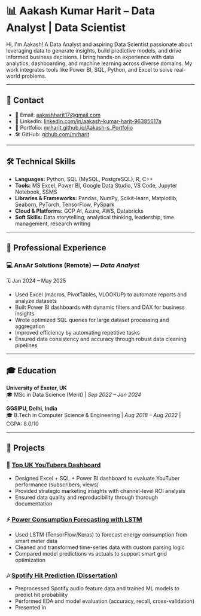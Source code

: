 # 📊 Aakash Kumar Harit – Data Analyst | Data Scientist

Hi, I'm Aakash! A Data Analyst and aspiring Data Scientist passionate about leveraging data to generate insights, build predictive models, and drive informed business decisions. I bring hands-on experience with data analytics, dashboarding, and machine learning across diverse domains. My work integrates tools like Power BI, SQL, Python, and Excel to solve real-world problems.

---

## 📍 Contact

- 📧 Email: [aakashharit17@gmail.com](mailto:aakashharit17@gmail.com)  
- 🔗 LinkedIn: [linkedin.com/in/aakash-kumar-harit-96385617a](https://www.linkedin.com/in/aakash-kumar-harit-96385617a/)  
- 💼 Portfolio: [mrharit.github.io/Aakash-s_Portfolio](https://mrharit.github.io/Aakash-s_Portfolio/)  
- 🛠 GitHub: [github.com/mrharit](https://github.com/mrharit)

---

## 🛠 Technical Skills

- **Languages:** Python, SQL (MySQL, PostgreSQL), R, C++  
- **Tools:** MS Excel, Power BI, Google Data Studio, VS Code, Jupyter Notebook, SSMS  
- **Libraries & Frameworks:** Pandas, NumPy, Scikit-learn, Matplotlib, Seaborn, PyTorch, TensorFlow, PySpark  
- **Cloud & Platforms:** GCP AI, Azure, AWS, Databricks  
- **Soft Skills:** Data storytelling, analytical thinking, leadership, time management, research writing

---

## 💼 Professional Experience

### 💻 AnaAr Solutions (Remote) — *Data Analyst*  
🗓 Jan 2024 – May 2025  
- Used Excel (macros, PivotTables, VLOOKUP) to automate reports and analyze datasets  
- Built Power BI dashboards with dynamic filters and DAX for business insights  
- Wrote optimized SQL queries for large dataset processing and aggregation  
- Improved efficiency by automating repetitive tasks  
- Ensured data consistency and accuracy through robust data cleaning pipelines

---

## 🎓 Education

**University of Exeter, UK**  
🎓 MSc in Data Science (Merit) | *Sep 2022 – Jan 2024*  

**GGSIPU, Delhi, India**  
🎓 B.Tech in Computer Science & Engineering | *Aug 2018 – Aug 2022* | CGPA: 8.0/10

---

## 📁 Projects

### 🎥 [Top UK YouTubers Dashboard](https://github.com/mrharit/Excel_SQL_PowerBI)
- Designed Excel + SQL + Power BI dashboard to evaluate YouTuber performance (subscribers, views)
- Provided strategic marketing insights with channel-level ROI analysis
- Ensured data quality and reproducibility through thorough documentation

### ⚡ [Power Consumption Forecasting with LSTM](https://github.com/mrharit/Power-Consumption-Forecasting-with-LSTM)
- Used LSTM (TensorFlow/Keras) to forecast energy consumption from smart meter data  
- Cleaned and transformed time-series data with custom parsing logic  
- Compared model predictions vs actuals to support smart grid optimization

### 🎶 [Spotify Hit Prediction (Dissertation)](https://github.com/mrharit/Dissertation_project)
- Preprocessed Spotify audio feature data and trained ML models to predict hit probability  
- Performed EDA and model evaluation (accuracy, recall, cross-validation)  
- Presented in
